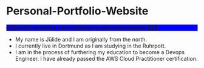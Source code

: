 # Personal-Portfolio-Website 


<style>
.blue-bg {
  background-color: blue;
}
</style>

<p class="blue-bg">👷🏼‍♀️<b>At the moment, I am building my personal website.</b>👩🏼‍🏭</p>


 - My name is Jülide and I am originally from the north. 
 - I currently live in Dortmund as I am studying in the Ruhrpott. 
 - I am in the process of furthering my education to become a Devops Engineer. I have already passed the AWS Cloud Practitioner certification.

